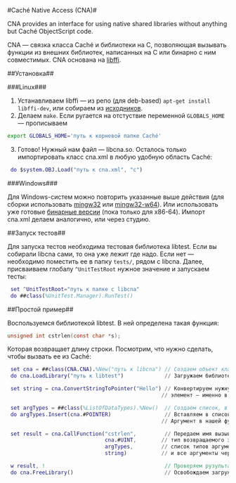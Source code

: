 #Caché Native Access (CNA)#

CNA provides an interface for using native shared libraries without anything but Caché ObjectScript code.

CNA — связка класса Caché и библиотеки на C, позволяющая вызывать функции из внешних библиотек, написанных на C или бинарно с ним совместимых. CNA основана на [libffi](https://sourceware.org/libffi/).

##Установка##

###Linux###

1. Устанавливаем libffi — из репо (для deb-based) `apt-get install libffi-dev`, или собираем из [исходников](ftp://sourceware.org/pub/libffi/libffi-3.1.tar.gz).
2. Делаем `make`. Если ругается на отстуствие переменной `GLOBALS_HOME` — прописываем  

```sh
export GLOBALS_HOME='путь к корневой папке Caché'
```
3. Готово! Нужный нам файл — libcna.so. Осталось только импортировать класс cna.xml в любую удобную область Caché:

```M
 do $system.OBJ.Load("путь к cna.xml", "c")
```

###Windows###

Для Windows-систем можно повторить указанные выше действия (для сборки использовать [mingw32](http://www.mingw.org/) или [mingw32-w64](http://mingw-w64.sourceforge.net/)). Или использовать уже готовые [бинарные версии](https://github.com/intersystems-ru/cna/releases) (пока только для x86-64). Импорт cna.xml делаем аналогично, или через студию.

##Запуск тестов##

Для запуска тестов необходима тестовая библиотека libtest. Если вы собирали libcna сами, то она уже лежит где надо. Если нет — необходимо поместить ее в папку `tests/`, рядом с libcna. Далее, присваиваем глобалу `^UnitTestRoot` нужное значение и запускаем тесты: 

```M
 set ^UnitTestRoot="путь к папке с libcna"  
 do ##class(%UnitTest.Manager).RunTest()
```

##Простой пример##

Воспользуемся библиотекой libtest. В ней определена такая функция:

```C
unsigned int cstrlen(const char *s);
```

Которая возвращает длину строки. Посмотрим, что нужно сделать, чтобы вызвать ее из Caché:

```M
 set cna = ##class(CNA.CNA).%New("путь к libcna") // Создаем объект класса CNA.CNA. В аргументах указываем путь к libcna.dll или libcna.so
 do cna.LoadLibrary("путь к libtest")             // Загружаем библиотеку libtest в CNA

 set string = cna.ConvertStringToPointer("Hello") // Конвертируем нужную строку в массив типа char, и сохраняем указатель на первый
                                                 // элемент — именно в таком виде хранятся строки в C 

 set argTypes = ##class(%ListOfDataTypes).%New()  // Создаем список, в котором будем передавать список аргументов
 do argTypes.Insert(cna.#POINTER)                 // Вставляем в список параметр класса CNA.CNA, который обозначает тип "указатель"
                                                 // Аргумент в нашей функции только один, поэтому переходим к ее вызову

 set result = cna.CallFunction("cstrlen",         // Передаем имя вызываемой функции,
                               cna.#UINT,        // тип возвращаемого значения,
                               argTypes,         // список типов аргументов функции
                               string)           // и все аргументы через запятую

 w result, !                                      // Проверяем рузультат (должно получиться 5)
 do cna.FreeLibrary()                             // Освобождаем загруженную библиотеку
```
